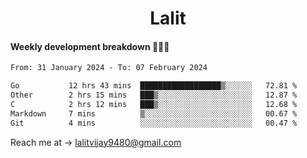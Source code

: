 <h1 align="center">Lalit</h1>

#### Weekly development breakdown 👨🏻‍💻
<!--START_SECTION:waka-->

```txt
From: 31 January 2024 - To: 07 February 2024

Go           12 hrs 43 mins  ██████████████████▒░░░░░░   72.81 %
Other        2 hrs 15 mins   ███▒░░░░░░░░░░░░░░░░░░░░░   12.87 %
C            2 hrs 12 mins   ███▒░░░░░░░░░░░░░░░░░░░░░   12.68 %
Markdown     7 mins          ▒░░░░░░░░░░░░░░░░░░░░░░░░   00.67 %
Git          4 mins          ░░░░░░░░░░░░░░░░░░░░░░░░░   00.47 %
```

<!--END_SECTION:waka-->

Reach me at → lalitvijay9480@gmail.com
